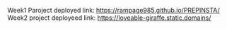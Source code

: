 Week1 Paroject deployed link: https://rampage985.github.io/PREPINSTA/
Week2 project deployeed link: https://loveable-giraffe.static.domains/
